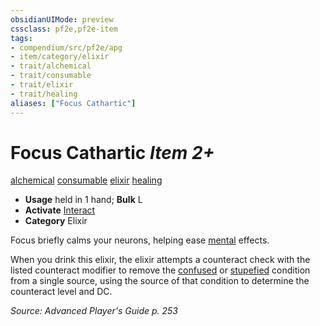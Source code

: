 ```yaml
---
obsidianUIMode: preview
cssclass: pf2e,pf2e-item
tags:
- compendium/src/pf2e/apg
- item/category/elixir
- trait/alchemical
- trait/consumable
- trait/elixir
- trait/healing
aliases: ["Focus Cathartic"]
---
```

# Focus Cathartic *Item 2+*  
[alchemical](../../../rules/traits/alchemical.md)  [consumable](../../../rules/traits/consumable.md)  [elixir](../../../rules/traits/elixir.md)  [healing](../../../rules/traits/healing.md)  

- **Usage** held in 1 hand; **Bulk** L
- **Activate** [Interact](../../../rules/actions/interact.md)
- **Category** Elixir

Focus briefly calms your neurons, helping ease [mental](../../../rules/traits/mental.md) effects.

When you drink this elixir, the elixir attempts a counteract check with the listed counteract modifier to remove the [confused](../../../rules/conditions.md#Confused) or [stupefied](../../../rules/conditions.md#Stupefied) condition from a single source, using the source of that condition to determine the counteract level and DC.

*Source: Advanced Player's Guide p. 253*